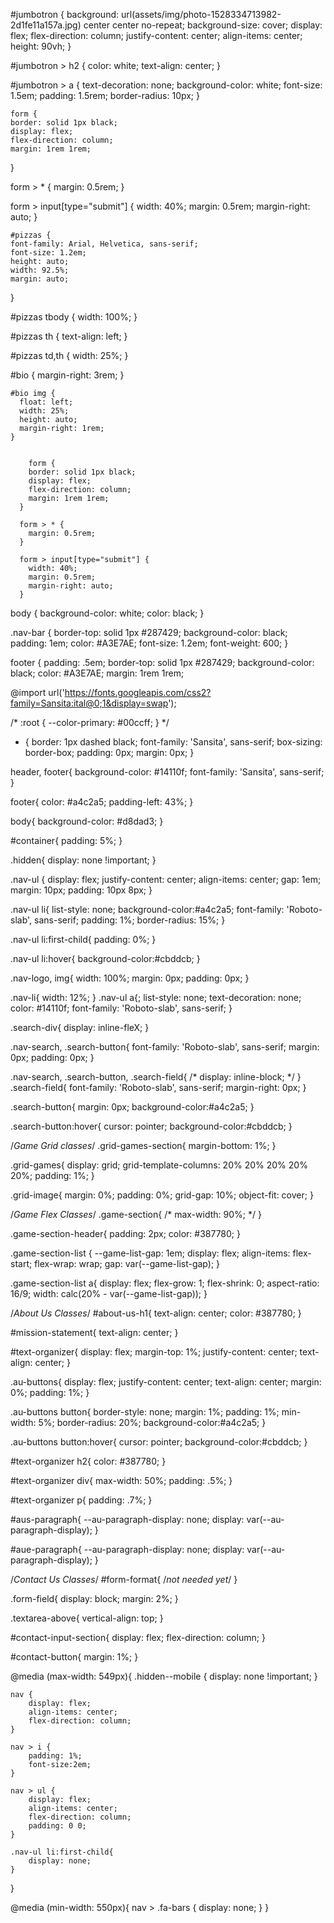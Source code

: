 <!-- THIS IS CSS FROM THE SPA FORMATTING FOR THE MAIN HOMEPAGE ENVIRONMENT -->
  
  #jumbotron {
    background: url(assets/img/photo-1528334713982-2d1fe11a157a.jpg) center center no-repeat;  background-size: cover;
    display: flex;
    flex-direction: column;
    justify-content: center;
    align-items: center;
    height: 90vh;
  }
  
  #jumbotron > h2 {
    color: white;
    text-align: center;
  }
  
  #jumbotron > a {
    text-decoration: none;
    background-color: white;
    font-size: 1.5em;
    padding: 1.5rem;
    border-radius: 10px;
  }

    form {
    border: solid 1px black;
    display: flex;
    flex-direction: column;
    margin: 1rem 1rem;
  }
  
  form > * {
    margin: 0.5rem;
  }
  
  form > input[type="submit"] {
    width: 40%;
    margin: 0.5rem;
    margin-right: auto;
  }

    #pizzas {
    font-family: Arial, Helvetica, sans-serif;
    font-size: 1.2em;
    height: auto;
    width: 92.5%;
    margin: auto;
  }
  
  #pizzas tbody {
    width: 100%;
  }
  
  #pizzas th {
    text-align: left;
  }
  
  #pizzas td,th {
    width: 25%;
  }

 #bio {
      margin-right: 3rem;
    }
  
    #bio img {
      float: left;
      width: 25%;
      height: auto;
      margin-right: 1rem;
    }
  

        form {
        border: solid 1px black;
        display: flex;
        flex-direction: column;
        margin: 1rem 1rem;
      }
      
      form > * {
        margin: 0.5rem;
      }
      
      form > input[type="submit"] {
        width: 40%;
        margin: 0.5rem;
        margin-right: auto;
      }


  body {
  background-color: white;
  color: black; 
}

.nav-bar {
  border-top: solid 1px #287429;
  background-color: black;
  padding: 1em;
  color: #A3E7AE;
  font-size: 1.2em;
  font-weight: 600;
}

footer {
  padding: .5em;
  border-top: solid 1px #287429;
  background-color: black;
  color: #A3E7AE; 
  margin: 1rem 1rem;

  <!-- this is peer code as a reference -->

  @import url('https://fonts.googleapis.com/css2?family=Sansita:ital@0;1&display=swap');

/* :root {
    --color-primary: #00ccff;
  } */

* {
    border: 1px dashed black;
    font-family: 'Sansita', sans-serif;
    box-sizing: border-box;
    padding: 0px;
    margin: 0px;
}

header, footer{
    background-color: #14110f;
    font-family: 'Sansita', sans-serif;
}

footer{
    color: #a4c2a5;
    padding-left: 43%;
}

body{
    background-color: #d8dad3;
}

#container{
    padding: 5%;
}

.hidden{
    display: none !important;
}

.nav-ul {
    display: flex;
    justify-content: center;
    align-items: center;
    gap: 1em;
    margin: 10px;
    padding: 10px 8px;
}

.nav-ul li{
    list-style: none;
    background-color:#a4c2a5;
    font-family: 'Roboto-slab', sans-serif;
    padding: 1%;
    border-radius: 15%;
}

.nav-ul li:first-child{
    padding: 0%;
}

.nav-ul li:hover{
    background-color:#cbddcb;
}

.nav-logo, img{
    width: 100%;
    margin: 0px;
    padding: 0px;
}

.nav-li{
    width: 12%;
}
.nav-ul a{;
    list-style: none;
    text-decoration: none;
    color: #14110f;
    font-family: 'Roboto-slab', sans-serif;
}

.search-div{
    display: inline-fleX;
}

.nav-search, .search-button{
    font-family: 'Roboto-slab', sans-serif;
    margin: 0px;
    padding: 0px;
}

.nav-search, .search-button, .search-field{
    /* display: inline-block; */
}
.search-field{
    font-family: 'Roboto-slab', sans-serif;
    margin-right: 0px;
}

.search-button{
    margin: 0px;
    background-color:#a4c2a5;
}

.search-button:hover{
    cursor: pointer;
    background-color:#cbddcb;
}

/*Game Grid classes*/
.grid-games-section{
    margin-bottom: 1%;
}

.grid-games{
    display: grid;
    grid-template-columns: 20% 20% 20% 20% 20%;
    padding: 1%;
}

.grid-image{
    margin: 0%;
    padding: 0%;
    grid-gap: 10%;
    object-fit: cover;
}

/*Game Flex  Classes*/
.game-section{
    /* max-width: 90%; */
}

.game-section-header{
    padding: 2px;
    color:  #387780;
}

.game-section-list {
 --game-list-gap: 1em;
 display: flex;
 align-items: flex-start;
 flex-wrap: wrap;
 gap: var(--game-list-gap);
}

.game-section-list a{
    display: flex;
    flex-grow: 1;
    flex-shrink: 0;
    aspect-ratio: 16/9;
    width: calc(20% - var(--game-list-gap));
}

/*About Us Classes*/
#about-us-h1{
    text-align: center;
    color:  #387780;
}

#mission-statement{
    text-align: center;
}

#text-organizer{
    display: flex;
    margin-top: 1%;
    justify-content: center;
    text-align: center;
}

.au-buttons{
    display: flex;
    justify-content: center;
    text-align: center;
    margin:  0%;
    padding: 1%;
}

.au-buttons button{
    border-style: none;
    margin: 1%;
    padding: 1%;
    min-width: 5%;
    border-radius: 20%;
    background-color:#a4c2a5;
}

.au-buttons button:hover{
    cursor: pointer;
    background-color:#cbddcb;
}

#text-organizer h2{
    color:  #387780;
}

#text-organizer div{
    max-width: 50%;
    padding: .5%;
}

#text-organizer p{
    padding: .7%;
}

#aus-paragraph{
    --au-paragraph-display: none;
   display: var(--au-paragraph-display);
}

#aue-paragraph{
    --au-paragraph-display: none;
    display: var(--au-paragraph-display);
}

/*Contact Us Classes*/
#form-format{
    /*not needed yet*/
}

.form-field{
    display: block;
    margin: 2%;
}

.textarea-above{
    vertical-align: top;
}

#contact-input-section{
    display: flex;
    flex-direction: column;
}

#contact-button{
    margin: 1%;
}

@media (max-width: 549px){
    .hidden--mobile {
      display: none !important;
    }

    nav {
        display: flex;
        align-items: center;
        flex-direction: column;
    }

    nav > i {
        padding: 1%;
        font-size:2em;
    }

    nav > ul {
        display: flex;
        align-items: center;
        flex-direction: column;
        padding: 0 0;
    }

    .nav-ul li:first-child{
        display: none;
    }
}

@media (min-width: 550px){
    nav > .fa-bars {
        display: none;
      }
}